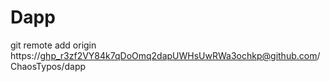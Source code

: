 # Dapp

git remote add origin https://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@github.com/ChaosTypos/dapp
